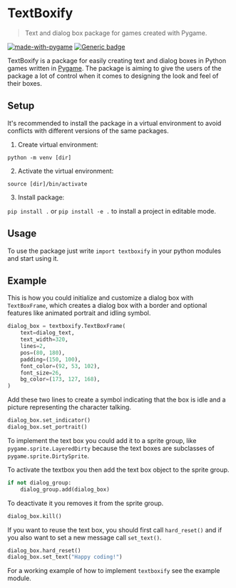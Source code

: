 # TextBoxify

> Text and dialog box package for games created with Pygame.

[![made-with-pygame](https://img.shields.io/badge/Made%20with-Pygame-green.svg)](https://www.pygame.org/)
[![Generic badge](https://img.shields.io/badge/code_style-black-black.svg)](https://github.com/psf/black)

TextBoxify is a package for easily creating text and dialog boxes in Python games written in [Pygame](https://www.pygame.org/). The package is aiming to give the users of the package a lot of control when it comes to designing the look and feel of their boxes.

## Setup

It's recommended to install the package in a virtual environment to avoid conflicts with different versions of the same packages.

1. Create virtual environment:

  `python -m venv [dir]`

2. Activate the virtual environment:

  `source [dir]/bin/activate`

3. Install package:

  `pip install .` or `pip install -e .` to install a project in editable mode.

## Usage

To use the package just write `import textboxify` in your python modules and start using it.

## Example

This is how you could initialize and customize a dialog box with `TextBoxFrame`, which creates a dialog box with a border and optional features like animated portrait and idling symbol.

```Python
dialog_box = textboxify.TextBoxFrame(
    text=dialog_text,
    text_width=320,
    lines=2,
    pos=(80, 180),
    padding=(150, 100),
    font_color=(92, 53, 102),
    font_size=26,
    bg_color=(173, 127, 168),
)
```

Add these two lines to create a symbol indicating that the box is idle and a picture representing the character talking.

```Python
dialog_box.set_indicator()
dialog_box.set_portrait()
```

To implement the text box you could add it to a sprite group, like `pygame.sprite.LayeredDirty` because the text boxes are subclasses of `pygame.sprite.DirtySprite`.

To activate the textbox you then add the text box object to the sprite group.

```Python
if not dialog_group:
    dialog_group.add(dialog_box)
```

To deactivate it you removes it from the sprite group.

```Python
dialog_box.kill()
```

If you want to reuse the text box, you should first call `hard_reset()` and if you also want to set a new message call `set_text()`.

```Python
dialog_box.hard_reset()
dialog_box.set_text("Happy coding!")
```

For a working example of how to implement `textboxify` see the example module.
